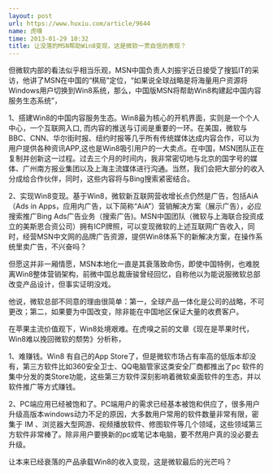 ```yaml
---
layout: post
url: https://www.huxiu.com/article/9644
name: 虎嗅
time: 2013-01-29 10:32
title: 让没落的MSN帮助Win8变现，这是微软一贯自信的表现？
---
```

但微软内部的看法似乎相当乐观，MSN中国负责人刘振宇近日接受了搜狐IT的采访，他讲了MSN在中国的“棋局”定位，“如果说全球战略是将海量用户资源将Windows用户切换到Win8系统，那么，中国版MSN将帮助Win8构建起中国内容服务生态系统”，

1、搭建Win8的中国内容服务生态。Win8最为核心的开机界面，实则是一个个人中心，一个互联网入口, 而内容的推送与订阅是重要的一环。在美国，微软与BBC、CNN、华尔街时报、纽约时报等几乎所有传统媒体达成内容合作，可以为用户提供各种资讯APP,这也是Win8吸引用户的一大卖点。在中国，MSN团队正在复制并创新这一过程。过去三个月的时间内，我非常密切地与北京的国字号的媒体、广州南方报业集团以及上海主流媒体进行沟通。当然，我们会把大部分的收入分成给合作伙伴，同时，这些内容将与Bing搜索紧密结合。

2、实现Win8变现。基于Win8，微软新互联网营收增长点仍然是广告，包括AiA（Ads in Apps，应用内广告，以下简称“AiA”）营销解决方案（展示广告），必应搜索推广Bing Ads广告业务（搜索广告)。MSN中国团队（微软与上海联合投资成立的美斯恩合资公司）拥有ICP牌照，可以变现微软的上述互联网广告收入，同时，经营MSN中文网的品牌广告资源，提供Win8体系下的新解决方案，在操作系统里卖广告，不兴奋吗？

但愿这并非一厢情愿，MSN本地化一直是其衰落致命伤，即使中国特例，也难脱离Win8整体营销架构，前微中国总裁唐骏曾经回忆，自称他以为能说服微软总部改变产品设计，但事实证明没戏。

他说，微软总部不同意的理由很简单：第一，全球产品一体化是公司的战略，不可更改；第二，如果要为中国改变，除非能在中国地区保证大量的收费客户。

在苹果主流价值观下，Win8处境艰难。在虎嗅之前的文章《现在是苹果时代，Win8难以挽回微软的颓势》分析称，

1、难赚钱。Win8 有自己的App Store了，但是微软市场占有率高的低版本却没有，第三方软件比如360安全卫士、QQ电脑管家这类安全厂商都推出了pc 软件的集中分发的类Store功能，这些第三方软件深刻影响着微软桌面软件的生态，并以软件推广等方式赚钱。

2、PC端应用已经被饱和了。PC端用户的需求已经基本被饱和供应了，很多用户升级高版本windows动力不足的原因，大多数用户常用的软件数量非常有限，密集于 IM 、浏览器大型网游、视频播放软件、修图软件等几个领域，这些领域第三方软件非常棒了。除非用户要换新的pc或笔记本电脑，要不然用户真的没必要去升级。

让本来已经衰落的产品承载Win8的收入变现，这是微软最后的光芒吗？

